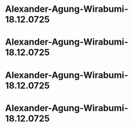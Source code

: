 # Alexander-Agung-Wirabumi-18.12.0725
# Alexander-Agung-Wirabumi-18.12.0725
# Alexander-Agung-Wirabumi-18.12.0725
# Alexander-Agung-Wirabumi-18.12.0725
